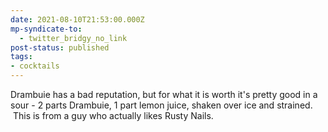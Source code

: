 ```yaml
---
date: 2021-08-10T21:53:00.000Z
mp-syndicate-to:
  - twitter_bridgy_no_link
post-status: published
tags:
- cocktails
---
```


Drambuie has a bad reputation, but for what it is worth it's pretty good in a sour - 2 parts Drambuie, 1 part lemon juice, shaken over ice and strained. &nbsp;This is from a guy who actually likes Rusty Nails.
